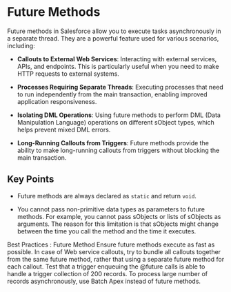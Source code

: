 # Future Methods

Future methods in Salesforce allow you to execute tasks asynchronously in a separate thread. They are a powerful feature used for various scenarios, including:

- **Callouts to External Web Services**: Interacting with external services, APIs, and endpoints. This is particularly useful when you need to make HTTP requests to external systems.

- **Processes Requiring Separate Threads**: Executing processes that need to run independently from the main transaction, enabling improved application responsiveness.

- **Isolating DML Operations**: Using future methods to perform DML (Data Manipulation Language) operations on different sObject types, which helps prevent mixed DML errors.

- **Long-Running Callouts from Triggers**: Future methods provide the ability to make long-running callouts from triggers without blocking the main transaction.

## Key Points

- Future methods are always declared as `static` and return `void`.

- You cannot pass non-primitive data types as parameters to future methods. For example, you cannot pass sObjects or lists of sObjects as arguments. The reason for this limitation is that sObjects might change between the time you call the method and the time it executes.

Best Practices : Future Method
Ensure future methods execute as fast as possible.
In case of Web service callouts, try to bundle all callouts together from the same
future method, rather that using a separate future method for each callout.
Test that a trigger enqueuing the @future calls is able to handle a trigger collection of
200 records.
To process large number of records asynchronously, use Batch Apex instead of future
methods.